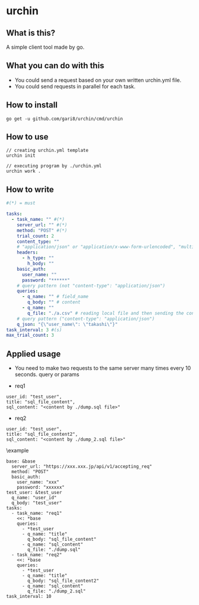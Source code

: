 # urchin

## What is this?

A simple client tool made by go.

## What you can do with this

- You could send a request based on your own written urchin.yml file.
- You could send requests in parallel for each task.

## How to install

```
go get -u github.com/gari8/urchin/cmd/urchin
```

## How to use

```
// creating urchin.yml template
urchin init

// executing program by ./urchin.yml
urchin work .
```

## How to write

```urchin.yml
#(*) = must

tasks:
  - task_name: "" #(*)
    server_url: "" #(*)
    method: "POST" #(*)
    trial_count: 2
    content_type: ""
    # "application/json" or "application/x-www-form-urlencoded", "multipart/form-data" is WIP
    headers:
      - h_type: ""
        h_body: ""
    basic_auth:
      user_name: ""
      password: "******"
    # query pattern (not "content-type": "application/json")
    queries:
      - q_name: "" # field_name
        q_body: "" # content
      - q_name: ""
        q_file: "./a.csv" # reading local file and then sending the content as string
    # query pattern ("content-type": "application/json")
    q_json: "{\"user_name\": \"takashi\"}"
task_interval: 3 #(s)
max_trial_count: 3
```

## Applied usage

- You need to make two requests to the same server many times every 10 seconds.
query or params

- req1
```
user_id: "test_user",
title: "sql_file_content",
sql_content: "<content by ./dump.sql file>"
```

- req2
```
user_id: "test_user",
title: "sql_file_content2",
sql_content: "<content by ./dump_2.sql file>"
```

\example
```
base: &base
  server_url: "https://xxx.xxx.jp/api/v1/accepting_req"
  method: "POST"
  basic_auth:
    user_name: "xxx"
    password: "xxxxxx"
test_user: &test_user
  q_name: "user_id"
  q_body: "test_user"
tasks:
  - task_name: "req1"
    <<: *base
    queries:
      - *test_user
      - q_name: "title"
        q_body: "sql_file_content"
      - q_name: "sql_content"
        q_file: "./dump.sql"
  - task_name: "req2"
    <<: *base
    queries:
      - *test_user
      - q_name: "title"
        q_body: "sql_file_content2"
      - q_name: "sql_content"
        q_file: "./dump_2.sql"
task_interval: 10
```
